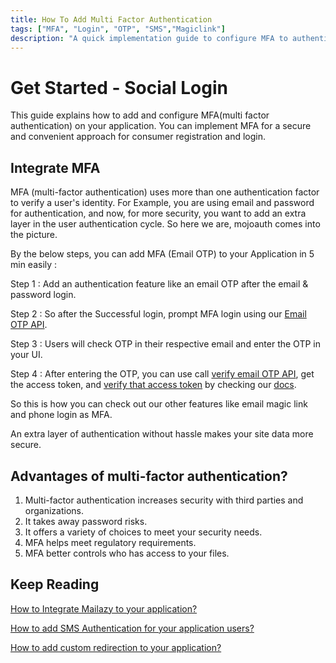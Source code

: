 ```yaml
---
title: How To Add Multi Factor Authentication
tags: ["MFA", "Login", "OTP", "SMS","Magiclink"]
description: "A quick implementation guide to configure MFA to authenticate your users."
---
```


# Get Started - Social Login

This guide explains how to add and configure MFA(multi factor authentication) on your application. You can implement MFA for a secure and convenient approach for consumer registration and login.


## Integrate MFA

MFA (multi-factor authentication) uses more than one authentication factor to verify a user's identity. For Example, you are using email and password for authentication, and now, for more security, you want to add an extra layer in the user authentication cycle. So here we are, mojoauth comes into the picture.

By the below steps, you can add MFA (Email OTP) to your Application in 5 min easily :

Step 1 : Add an authentication feature like an email OTP after the email & password login.

Step 2 : So after the Successful login, prompt MFA login using our [Email OTP API](https://mojoauth.com/docs/api/#send-email-otp).

Step 3 : Users will check OTP in their respective email and enter the OTP in your UI.

Step 4 : After entering the OTP, you can use call [verify email OTP  API](https://mojoauth.com/docs/api/#verify-email-otp), get the access token, and [verify that access token](https://mojoauth.com/docs/howto/handle-jwt-token/) by checking our [docs](https://mojoauth.com/docs/howto/handle-jwt-token/). 

So this is how you can check out our other features like email magic link and phone login as MFA. 

An extra layer of authentication without hassle makes your site data more secure.

## Advantages of multi-factor authentication?

1. Multi-factor authentication increases security with third parties and organizations.
2. It takes away password risks.  
3. It offers a variety of choices to meet your security needs.
4. MFA helps meet regulatory requirements.
5. MFA better controls who has access to your files.

## Keep Reading

[How to Integrate Mailazy to your application?](/howto/integrate-mailazy/)

[How to add SMS Authentication for your application users?](/howto/add-sms-authentication/)

[How to add custom redirection to your application?](/configurations/redirection/)